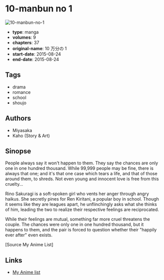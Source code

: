 # 10-manbun no 1

![10-manbun-no-1](https://cdn.myanimelist.net/images/manga/2/186351.jpg)

-   **type**: manga
-   **volumes**: 9
-   **chapters**: 37
-   **original-name**: 10 万分の 1
-   **start-date**: 2015-08-24
-   **end-date**: 2015-08-24

## Tags

-   drama
-   romance
-   school
-   shoujo

## Authors

-   Miyasaka
-   Kaho (Story & Art)

## Sinopse

People always say it won't happen to them. They say the chances are only one in one hundred thousand. While 99,999 people may be fine, there is always that one; and it's that one case which tears a life, and that of those around them, to shreds. Not even young and innocent love is free from this cruelty...

Rino Sakuragi is a soft-spoken girl who vents her anger through angry haikus. She secretly pines for Ren Kiritani, a popular boy in school. Though it seems like they are leagues apart, he unflinchingly asks what she thinks of him, leading the two to realize their respective feelings are reciprocated.

While their feelings are mutual, something far more cruel threatens the couple. The chances were only one in one hundred thousand, but it happens to them, and the pair is forced to question whether their "happily ever after" even exists.

[Source My Anime List]

## Links

-   [My Anime list](https://myanimelist.net/manga/95578/10-manbun_no_1)
